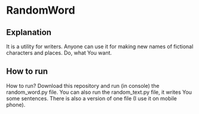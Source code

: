 # RandomWord

## Explanation

It is a utility for writers.
Anyone can use it for making new names of fictional characters and places.
Do, what You want.

## How to run

How to run?
Download this repository and run (in console) the random_word.py file.
You can also run the random_text.py file, it writes You some sentences.
There is also a version of one file (I use it on mobile phone).

